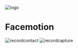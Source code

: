 ![logo](https://cloud.githubusercontent.com/assets/3276768/16144347/de439bb8-34a4-11e6-8ef4-ea6925a6b3f0.png)

# Facemotion

![recordcontact](https://cloud.githubusercontent.com/assets/3276768/16144252/4e931cf0-34a4-11e6-8a17-cb6d1fca60b8.gif)
![recordcapture](https://cloud.githubusercontent.com/assets/3276768/16144253/4e96344e-34a4-11e6-9257-06f5bcdf06ef.gif)
